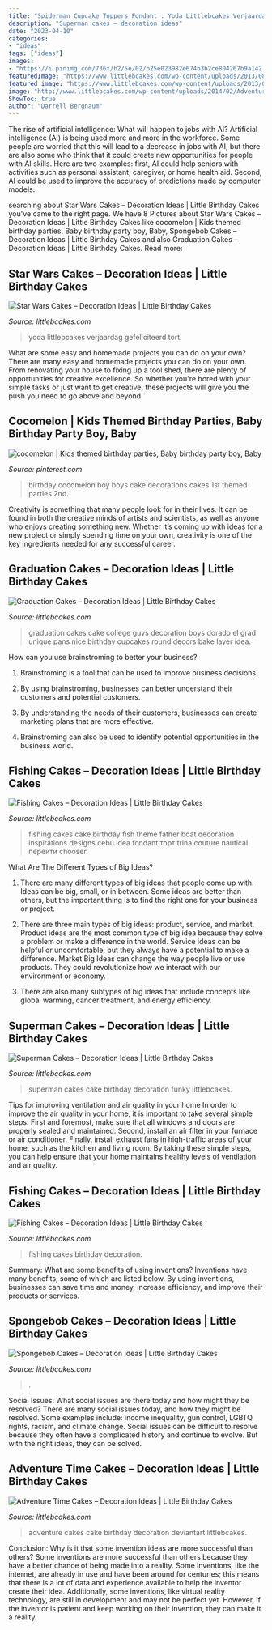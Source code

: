 ```yaml
---
title: "Spiderman Cupcake Toppers Fondant : Yoda Littlebcakes Verjaardag Gefeliciteerd Tort"
description: "Superman cakes – decoration ideas"
date: "2023-04-10"
categories:
- "ideas"
tags: ["ideas"]
images:
- "https://i.pinimg.com/736x/b2/5e/02/b25e023982e674b3b2ce804267b9a142.jpg"
featuredImage: "https://www.littlebcakes.com/wp-content/uploads/2013/08/Spongebob-Birthday-Cakes.jpg"
featured_image: "https://www.littlebcakes.com/wp-content/uploads/2013/08/Spongebob-Birthday-Cakes.jpg"
image: "http://www.littlebcakes.com/wp-content/uploads/2014/02/Adventure-Time-Cakes.jpg"
ShowToc: true
author: "Darrell Bergnaum"
---
```



The rise of artificial intelligence: What will happen to jobs with AI?
Artificial intelligence (AI) is being used more and more in the workforce. Some people are worried that this will lead to a decrease in jobs with AI, but there are also some who think that it could create new opportunities for people with AI skills. Here are two examples: first, AI could help seniors with activities such as personal assistant, caregiver, or home health aid. Second, AI could be used to improve the accuracy of predictions made by computer models.

	

		
searching about Star Wars Cakes – Decoration Ideas | Little Birthday Cakes you've came to the right page. We have 8 Pictures about Star Wars Cakes – Decoration Ideas | Little Birthday Cakes like cocomelon | Kids themed birthday parties, Baby birthday party boy, Baby, Spongebob Cakes – Decoration Ideas | Little Birthday Cakes and also Graduation Cakes – Decoration Ideas | Little Birthday Cakes. Read more:
		
    
## Star Wars Cakes – Decoration Ideas | Little Birthday Cakes

<img loading=lazy src="https://www.littlebcakes.com/wp-content/uploads/2013/08/Lego-Star-Wars-Cakes.jpg" onerror="this.onerror=null;this.src='https://tse2.mm.bing.net/th?id=OIP.qhu3nIvSvV0bLZ81YOJ06gHaJ4&amp;pid=15.1';" alt="Star Wars Cakes – Decoration Ideas | Little Birthday Cakes">

_Source: littlebcakes.com_

>yoda littlebcakes verjaardag gefeliciteerd tort. 

	

What are some easy and homemade projects you can do on your own?
There are many easy and homemade projects you can do on your own. From renovating your house to fixing up a tool shed, there are plenty of opportunities for creative excellence. So whether you're bored with your simple tasks or just want to get creative, these projects will give you the push you need to go above and beyond.

    
## Cocomelon | Kids Themed Birthday Parties, Baby Birthday Party Boy, Baby

<img loading=lazy src="https://i.pinimg.com/736x/b2/5e/02/b25e023982e674b3b2ce804267b9a142.jpg" onerror="this.onerror=null;this.src='https://tse1.mm.bing.net/th?id=OIP.J8ks9QP14H-i2nUxFeU2NAHaJ4&amp;pid=15.1';" alt="cocomelon | Kids themed birthday parties, Baby birthday party boy, Baby">

_Source: pinterest.com_

>birthday cocomelon boy boys cake decorations cakes 1st themed parties 2nd. 

	

Creativity is something that many people look for in their lives. It can be found in both the creative minds of artists and scientists, as well as anyone who enjoys creating something new. Whether it’s coming up with ideas for a new project or simply spending time on your own, creativity is one of the key ingredients needed for any successful career.

    
## Graduation Cakes – Decoration Ideas | Little Birthday Cakes

<img loading=lazy src="http://www.littlebcakes.com/wp-content/uploads/2013/08/Graduation-Cake-Pans.jpg" onerror="this.onerror=null;this.src='https://tse2.mm.bing.net/th?id=OIP.h7JsWafve_9TjcRMi4l70wHaJ4&amp;pid=15.1';" alt="Graduation Cakes – Decoration Ideas | Little Birthday Cakes">

_Source: littlebcakes.com_

>graduation cakes cake college guys decoration boys dorado el grad unique pans nice birthday cupcakes round decors bake layer idea. 

	

How can you use brainstroming to better your business?
1. Brainstroming is a tool that can be used to improve business decisions.
2. By using brainstroming, businesses can better understand their customers and potential customers.

3. By understanding the needs of their customers, businesses can create marketing plans that are more effective.

4. Brainstroming can also be used to identify potential opportunities in the business world.

    
## Fishing Cakes – Decoration Ideas | Little Birthday Cakes

<img loading=lazy src="http://www.littlebcakes.com/wp-content/uploads/2014/01/Fishing-Cakes-Images-768x1024.jpg" onerror="this.onerror=null;this.src='https://tse2.mm.bing.net/th?id=OIP.S3wlJN5qLFvpB1LYeXJyMwHaJ4&amp;pid=15.1';" alt="Fishing Cakes – Decoration Ideas | Little Birthday Cakes">

_Source: littlebcakes.com_

>fishing cakes cake birthday fish theme father boat decoration inspirations designs cebu idea fondant торт trina couture nautical перейти chooser. 

	

What Are The Different Types of Big Ideas?
1. There are many different types of big ideas that people come up with. Ideas can be big, small, or in between. Some ideas are better than others, but the important thing is to find the right one for your business or project.
2. There are three main types of big ideas: product, service, and market. Product ideas are the most common type of big idea because they solve a problem or make a difference in the world. Service ideas can be helpful or uncomfortable, but they always have a potential to make a difference. Market Big Ideas can change the way people live or use products. They could revolutionize how we interact with our environment or economy.

3. There are also many subtypes of big ideas that include concepts like global warming, cancer treatment, and energy efficiency.

    
## Superman Cakes – Decoration Ideas | Little Birthday Cakes

<img loading=lazy src="https://www.littlebcakes.com/wp-content/uploads/2013/08/Superman-Cakes-Images.jpg" onerror="this.onerror=null;this.src='https://tse3.mm.bing.net/th?id=OIP.EvZTr6MLS-bJusV8JJq0IAHaJ4&amp;pid=15.1';" alt="Superman Cakes – Decoration Ideas | Little Birthday Cakes">

_Source: littlebcakes.com_

>superman cakes cake birthday decoration funky littlebcakes. 

	

Tips for improving ventilation and air quality in your home
In order to improve the air quality in your home, it is important to take several simple steps. First and foremost, make sure that all windows and doors are properly sealed and maintained. Second, install an air filter in your furnace or air conditioner. Finally, install exhaust fans in high-traffic areas of your home, such as the kitchen and living room. By taking these simple steps, you can help ensure that your home maintains healthy levels of ventilation and air quality.

    
## Fishing Cakes – Decoration Ideas | Little Birthday Cakes

<img loading=lazy src="http://www.littlebcakes.com/wp-content/uploads/2014/01/Fishing-Cakes-Pictures.jpg" onerror="this.onerror=null;this.src='https://tse2.mm.bing.net/th?id=OIP.WJsRCzF0Q2CVUEzy-8cMmQHaJ4&amp;pid=15.1';" alt="Fishing Cakes – Decoration Ideas | Little Birthday Cakes">

_Source: littlebcakes.com_

>fishing cakes birthday decoration. 

	

Summary: What are some benefits of using inventions?
Inventions have many benefits, some of which are listed below. By using inventions, businesses can save time and money, increase efficiency, and improve their products or services.

    
## Spongebob Cakes – Decoration Ideas | Little Birthday Cakes

<img loading=lazy src="https://www.littlebcakes.com/wp-content/uploads/2013/08/Spongebob-Birthday-Cakes.jpg" onerror="this.onerror=null;this.src='https://tse1.mm.bing.net/th?id=OIP.TxXzLd2sRevZpt4Ukv5PhQHaJ4&amp;pid=15.1';" alt="Spongebob Cakes – Decoration Ideas | Little Birthday Cakes">

_Source: littlebcakes.com_

>. 

	

Social Issues: What social issues are there today and how might they be resolved?
There are many social issues today, and how they might be resolved. Some examples include: income inequality, gun control, LGBTQ rights, racism, and climate change. Social issues can be difficult to resolve because they often have a complicated history and continue to evolve. But with the right ideas, they can be solved.

    
## Adventure Time Cakes – Decoration Ideas | Little Birthday Cakes

<img loading=lazy src="http://www.littlebcakes.com/wp-content/uploads/2014/02/Adventure-Time-Cakes.jpg" onerror="this.onerror=null;this.src='https://tse3.mm.bing.net/th?id=OIP.ePYnkHOUbGL7B84YjXbPHwHaJ6&amp;pid=15.1';" alt="Adventure Time Cakes – Decoration Ideas | Little Birthday Cakes">

_Source: littlebcakes.com_

>adventure cakes cake birthday decoration deviantart littlebcakes. 

	

Conclusion: Why is it that some invention ideas are more successful than others?
Some inventions are more successful than others because they have a better chance of being made into a reality. Some inventions, like the internet, are already in use and have been around for centuries; this means that there is a lot of data and experience available to help the inventor create their idea. Additionally, some inventions, like virtual reality technology, are still in development and may not be perfect yet. However, if the inventor is patient and keep working on their invention, they can make it a reality.

